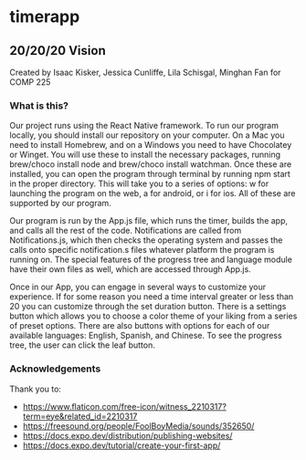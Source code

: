 # timerapp
## 20/20/20 Vision

Created by Isaac Kisker, Jessica Cunliffe, Lila Schisgal, Minghan Fan for COMP 225

### What is this?

Our project runs using the React Native framework. To run our program locally, you should install our repository on your computer. On a Mac you need to install Homebrew, and on a Windows you need to have Chocolatey or Winget. You will use these to install the necessary packages, running brew/choco install node and brew/choco install watchman. Once these are installed, you can open the program through terminal by running npm start in the proper directory. This will take you to a series of options: w for launching the program on the web, a for android, or i for ios. All of these are supported by our program.

Our program is run by the App.js file, which runs the timer, builds the app, and calls all the rest of the code. Notifications are called from Notifications.js, which then checks the operating system and passes the calls onto specific notification.s files whatever platform the program is running on. The special features of the progress tree and language module have their own files as well, which are accessed through App.js.

Once in our App, you can engage in several ways to customize your experience. If for some reason you need a time interval greater or less than 20 you can customize through the set duration button. There is a settings button which allows you to choose a color theme of your liking from a series of preset options. There are also buttons with options for each of our available languages: English, Spanish, and Chinese. To see the progress tree, the user can click the leaf button.

### Acknowledgements

Thank you to:
- https://www.flaticon.com/free-icon/witness_2210317?term=eye&related_id=2210317
- https://freesound.org/people/FoolBoyMedia/sounds/352650/
- https://docs.expo.dev/distribution/publishing-websites/
- https://docs.expo.dev/tutorial/create-your-first-app/